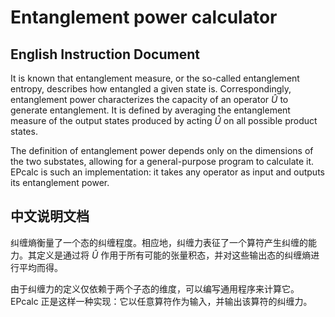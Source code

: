 # Entanglement power calculator

## English Instruction Document

It is known that entanglement measure, or the so-called entanglement entropy, describes how entangled a given state is. Correspondingly, entanglement power characterizes the capacity of an operator $\hat{U}$ to generate entanglement. It is defined by averaging the entanglement measure of the output states produced by acting $\hat{U}$ on all possible product states.

The definition of entanglement power depends only on the dimensions of the two substates, allowing for a general-purpose program to calculate it. EPcalc is such an implementation: it takes any operator as input and outputs its entanglement power.

## 中文说明文档

纠缠熵衡量了一个态的纠缠程度。相应地，纠缠力表征了一个算符产生纠缠的能力。其定义是通过将 $\hat{U}$ 作用于所有可能的张量积态，并对这些输出态的纠缠熵进行平均而得。

由于纠缠力的定义仅依赖于两个子态的维度，可以编写通用程序来计算它。EPcalc 正是这样一种实现：它以任意算符作为输入，并输出该算符的纠缠力。
